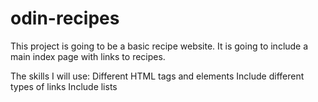# odin-recipes

This project is going to be a basic recipe website.
It is going to include a main index page with links to recipes.

The skills I will use:
Different HTML tags and elements
Include different types of links
Include lists